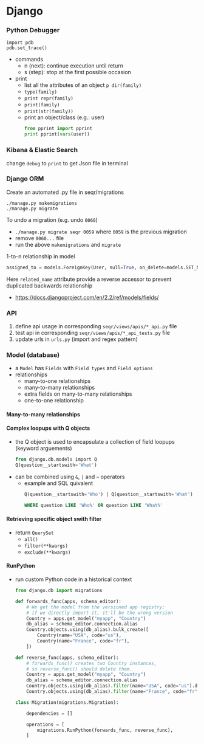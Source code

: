 # Django

### Python Debugger
```python3
import pdb
pdb.set_trace()
```
- commands
  - n (next): continue execution until return
  - s (step): stop at the first possible occasion
- print
  - list all the attributes of an object  `p dir(family)`
  - `type(family)`
  - `print repr(family)`
  - `print(family)`
  - `print(str(family))`
  - print an object/class (e.g.: user)   
    ```python
    from pprint import pprint
    print pprint(vars(user))
    ```

### Kibana & Elastic Search
change `debug` to `print` to get Json file in terminal

### Django ORM
Create an automated .py file in seqr/migrations
```shell
./manage.py makemigrations
./manage.py migrate
```

To undo a migration (e.g. undo `0060`)
- `./manage.py migrate seqr 0059` where `0059` is the previous migration
- remove `0060...` file
- run the above `makemigrations` and `migrate`

1-to-n relationship in model
```python
assigned_to = models.ForeignKey(User, null=True, on_delete=models.SET_NULL, related_name='assigned_families')
```
Here `related_name` attribute provide a reverse accessor to prevent duplicated backwards relationship

- https://docs.djangoproject.com/en/2.2/ref/models/fields/

### API
1. define api usage in corresponding `seqr/views/apis/*_api.py` file
2. test api in corresponding `seqr/views/apis/*_api_tests.py` file
3. update urls in `urls.py` (import and regex pattern)

### Model (database)
- a `Model` has `Fields` with `Field types` and `Field options`
- relationships
  - many-to-one relationships
  - many-to-many relationships
  - extra fields on many-to-many relationships
  - one-to-one relationship

#### Many-to-many relationships

#### Complex loopups with **Q** objects
- the Q object is used to encapsulate a collection of field loopups (keyword arguements)
  ```SQL
  from django.db.models import Q
  Q(question__startswith='What')
  ```
- can be combined using `&`, `|` and `~` operators
  - example and SQL quivalent
    ```SQL
    Q(question__startswith='Who') | Q(question__startswith='What')
    ```
    ```SQL
    WHERE question LIKE 'Who%' OR question LIKE 'What%'
    ```

#### Retrieving specific object swith filter
- return `QuerySet`
  - `all()`
  - `filter(**kwargs)`
  - `exclude(**kwargs)`

#### RunPython
- run custom Python code in a historical context
  ```python
  from django.db import migrations

  def forwards_func(apps, schema_editor):
      # We get the model from the versioned app registry;
      # if we directly import it, it'll be the wrong version
      Country = apps.get_model("myapp", "Country")
      db_alias = schema_editor.connection.alias
      Country.objects.using(db_alias).bulk_create([
          Country(name="USA", code="us"),
          Country(name="France", code="fr"),
      ])

  def reverse_func(apps, schema_editor):
      # forwards_func() creates two Country instances,
      # so reverse_func() should delete them.
      Country = apps.get_model("myapp", "Country")
      db_alias = schema_editor.connection.alias
      Country.objects.using(db_alias).filter(name="USA", code="us").delete()
      Country.objects.using(db_alias).filter(name="France", code="fr").delete()

  class Migration(migrations.Migration):

      dependencies = []

      operations = [
          migrations.RunPython(forwards_func, reverse_func),
      ]
  ```
